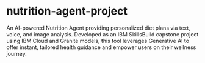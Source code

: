 # nutrition-agent-project
An AI-powered Nutrition Agent providing personalized diet plans via text, voice, and image analysis. Developed as an IBM SkillsBuild capstone project using IBM Cloud and Granite models, this tool leverages Generative AI to offer instant, tailored health guidance and empower users on their wellness journey.
